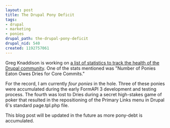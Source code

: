 ```yaml
--- 
layout: post
title: The Drupal Pony Deficit
tags: 
- drupal
- marketing
- ponies
drupal_path: the-drupal-pony-deficit
drupal_nid: 540
created: 1192757061
---
```

Greg Knaddison is working on <a href="http://groups.drupal.org/node/6551">a list of statistics to track the health of the Drupal community</a>. One of the stats mentioned was "Number of Ponies Eaton Owes Dries for Core Commits."

For the record, I am currently <em>four ponies</em> in the hole. Three of these ponies were accumulated during the early FormAPI 3 development and testing process. The fourth was lost to Dries during a secret high-stakes game of poker that resulted in the repositioning of the Primary Links menu in Drupal 6's standard page.tpl.php file.

This blog post will be updated in the future as more pony-debt is accumulated.
